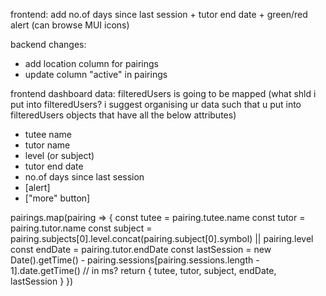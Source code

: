 frontend: add no.of days since last session + tutor end date + green/red alert (can browse MUI icons)

backend changes:
- add location column for pairings
- update column "active" in pairings

frontend dashboard data:
filteredUsers is going to be mapped (what shld i put into filteredUsers? i suggest organising ur data such that u put into filteredUsers objects that have all the below attributes)
- tutee name
- tutor name
- level (or subject)
- tutor end date
- no.of days since last session
- [alert]
- ["more" button]

pairings.map(pairing => {
    const tutee = pairing.tutee.name
    const tutor = pairing.tutor.name
    const subject = pairing.subjects[0].level.concat(pairing.subject[0].symbol) || pairing.level
    const endDate = pairing.tutor.endDate
    const lastSession = new Date().getTime() - pairing.sessions[pairing.sessions.length - 1].date.getTime() // in ms?
    return { tutee, tutor, subject, endDate, lastSession }
})
